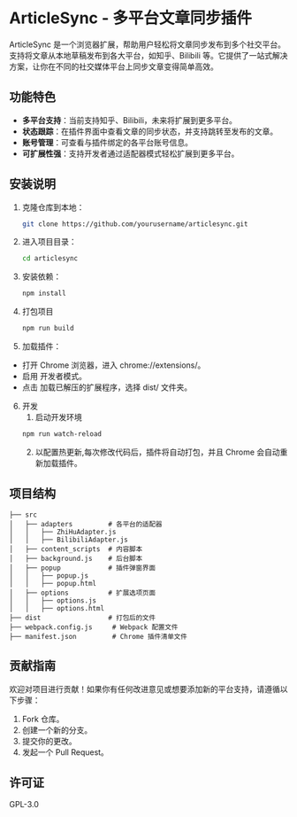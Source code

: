 # ArticleSync - 多平台文章同步插件

ArticleSync 是一个浏览器扩展，帮助用户轻松将文章同步发布到多个社交平台。支持将文章从本地草稿发布到各大平台，如知乎、Bilibili 等。它提供了一站式解决方案，让你在不同的社交媒体平台上同步文章变得简单高效。

## 功能特色
- **多平台支持**：当前支持知乎、Bilibili，未来将扩展到更多平台。
- **状态跟踪**：在插件界面中查看文章的同步状态，并支持跳转至发布的文章。
- **账号管理**：可查看与插件绑定的各平台账号信息。
- **可扩展性强**：支持开发者通过适配器模式轻松扩展到更多平台。

## 安装说明

1. 克隆仓库到本地：
   ```bash
   git clone https://github.com/yourusername/articlesync.git
   ```

2. 进入项目目录：
   ```bash
   cd articlesync
   ```

3. 安装依赖：
   ```bash
   npm install
   ```

4. 打包项目
   ```bash
   npm run build
   ```

5. 加载插件：
- 打开 Chrome 浏览器，进入 chrome://extensions/。
- 启用 开发者模式。
- 点击 加载已解压的扩展程序，选择 dist/ 文件夹。
   
6. 开发
   1. 启动开发环境
	``` bash
	npm run watch-reload
	```
	2. 以配置热更新,每次修改代码后，插件将自动打包，并且 Chrome 会自动重新加载插件。

## 项目结构
```
├── src
│   ├── adapters         # 各平台的适配器
│   │   ├── ZhiHuAdapter.js
│   │   ├── BilibiliAdapter.js
│   ├── content_scripts  # 内容脚本
│   ├── background.js    # 后台脚本
│   ├── popup            # 插件弹窗界面
│   │   ├── popup.js
│   │   ├── popup.html
│   ├── options          # 扩展选项页面
│   │   ├── options.js
│   │   ├── options.html
├── dist                 # 打包后的文件
├── webpack.config.js     # Webpack 配置文件
├── manifest.json         # Chrome 插件清单文件
```

## 贡献指南

欢迎对项目进行贡献！如果你有任何改进意见或想要添加新的平台支持，请遵循以下步骤：

1. Fork 仓库。
2. 创建一个新的分支。
3. 提交你的更改。
4. 发起一个 Pull Request。


## 许可证

GPL-3.0